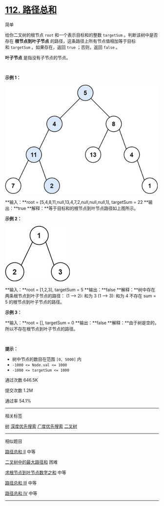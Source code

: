 # [112\. 路径总和](https://leetcode.cn/problems/path-sum/)

简单


给你二叉树的根节点 `root` 和一个表示目标和的整数 `targetSum` 。判断该树中是否存在 **根节点到叶子节点** 的路径，这条路径上所有节点值相加等于目标和 `targetSum` 。如果存在，返回 `true` ；否则，返回 `false` 。

**叶子节点** 是指没有子节点的节点。

&nbsp;

**示例 1：**

<img width="500" height="356" src="112_1.png"/>

**输入：**root = \[5,4,8,11,null,13,4,7,2,null,null,null,1\], targetSum = 22
**输出：**true
**解释：**等于目标和的根节点到叶节点路径如上图所示。

**示例 2：**

![Alt text](112_2.png)

**输入：**root = \[1,2,3\], targetSum = 5
**输出：**false
**解释：**树中存在两条根节点到叶子节点的路径：
(1 --> 2): 和为 3
(1 --> 3): 和为 4
不存在 sum = 5 的根节点到叶子节点的路径。

**示例 3：**

**输入：**root = \[\], targetSum = 0
**输出：**false
**解释：**由于树是空的，所以不存在根节点到叶子节点的路径。

&nbsp;

**提示：**

- 树中节点的数目在范围 `[0, 5000]` 内
- `-1000 <= Node.val <= 1000`
- `-1000 <= targetSum <= 1000`

通过次数 646.5K

提交次数 1.2M

通过率 54.1%

* * *

相关标签

[树](https://leetcode.cn/tag/tree/)
[深度优先搜索](https://leetcode.cn/tag/depth-first-search/)
[广度优先搜索](https://leetcode.cn/tag/breadth-first-search/)
[二叉树](https://leetcode.cn/tag/binary-tree/)

* * *

相似题目

[路径总和 II](https://leetcode.cn/problems/path-sum-ii/) 中等

[二叉树中的最大路径和](https://leetcode.cn/problems/binary-tree-maximum-path-sum/) 困难

[求根节点到叶节点数字之和](https://leetcode.cn/problems/sum-root-to-leaf-numbers/) 中等

[路径总和 III](https://leetcode.cn/problems/path-sum-iii/) 中等

[路径总和 IV](https://leetcode.cn/problems/path-sum-iv/) 中等

* * *
